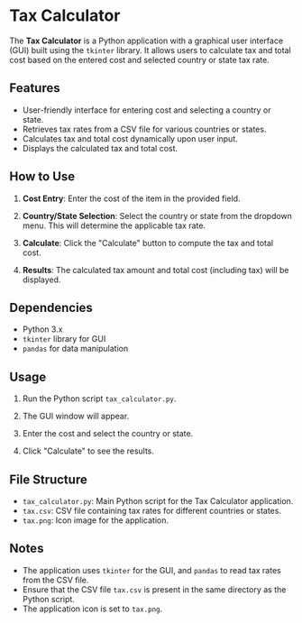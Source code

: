 # Tax Calculator

The **Tax Calculator** is a Python application with a graphical user interface (GUI) built using the `tkinter` library. It allows users to calculate tax and total cost based on the entered cost and selected country or state tax rate.

## Features

- User-friendly interface for entering cost and selecting a country or state.
- Retrieves tax rates from a CSV file for various countries or states.
- Calculates tax and total cost dynamically upon user input.
- Displays the calculated tax and total cost.

## How to Use

1. **Cost Entry**: Enter the cost of the item in the provided field.

2. **Country/State Selection**: Select the country or state from the dropdown menu. This will determine the applicable tax rate.

3. **Calculate**: Click the "Calculate" button to compute the tax and total cost.

4. **Results**: The calculated tax amount and total cost (including tax) will be displayed.

## Dependencies

- Python 3.x
- `tkinter` library for GUI
- `pandas` for data manipulation

## Usage

1. Run the Python script `tax_calculator.py`.

2. The GUI window will appear.

3. Enter the cost and select the country or state.

4. Click "Calculate" to see the results.

## File Structure

- `tax_calculator.py`: Main Python script for the Tax Calculator application.
- `tax.csv`: CSV file containing tax rates for different countries or states.
- `tax.png`: Icon image for the application.

## Notes

- The application uses `tkinter` for the GUI, and `pandas` to read tax rates from the CSV file.
- Ensure that the CSV file `tax.csv` is present in the same directory as the Python script.
- The application icon is set to `tax.png`.

